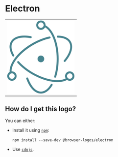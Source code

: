 # Electron

<table>
    <tr height=230>
        <td>
            <a href="https://github.com/alrra/browser-logos/tree/0a4b113ef89fd3906e45f1765e305f00208b0e01/src/electron">
                <img width=220 src="https://raw.githubusercontent.com/alrra/browser-logos/0a4b113ef89fd3906e45f1765e305f00208b0e01/src/electron/electron.svg?sanitize=true" alt="Electron browser logo">
            </a>
        </td>
    </tr>
</table>

## How do I get this logo?

You can either:

* Install it using [`npm`][npm]:

  `npm install --save-dev @browser-logos/electron`

* Use [`cdnjs`][cdnjs].

<!-- Link labels: -->

[cdnjs]: https://cdnjs.com/libraries/browser-logos
[npm]: https://www.npmjs.com/
